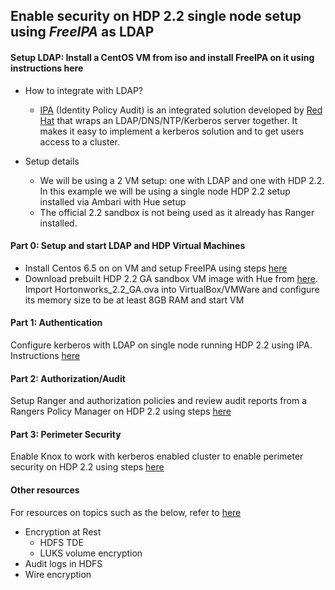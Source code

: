 ## Enable security on HDP 2.2 single node setup using *FreeIPA* as LDAP


#### Setup LDAP: Install a CentOS VM from iso and install FreeIPA on it using instructions here

- How to integrate with LDAP?
  - [IPA](http://freeipa.org) (Identity Policy Audit) is an integrated solution developed by [Red Hat](http://www.redhat.com) that wraps an LDAP/DNS/NTP/Kerberos server together. It makes it easy to implement a kerberos solution and to get users access to a cluster. 

- Setup details
  - We will be using a 2 VM setup: one with LDAP and one with HDP 2.2. In this example we will be using a single node HDP 2.2 setup installed via Ambari with Hue setup
  - The official 2.2 sandbox is not being used as it already has Ranger installed.



####  Part 0: Setup and start LDAP and HDP Virtual Machines
- Install Centos 6.5 on on VM and setup FreeIPA using steps [here](https://github.com/abajwa-hw/security-workshops/blob/master/Setup-LDAP-IPA.md)
- Download prebuilt HDP 2.2 GA sandbox VM image with Hue from [here](https://dl.dropboxusercontent.com/u/114020/Hortonworks_2.2_GA.ova). Import Hortonworks_2.2_GA.ova into VirtualBox/VMWare and configure its memory size to be at least 8GB RAM and start VM
       
#### Part 1: Authentication                       
Configure kerberos with LDAP on single node running HDP 2.2 using IPA. Instructions [here](https://github.com/abajwa-hw/security-workshops/blob/master/Setup-kerberos-IPA.md)
             
#### Part 2: Authorization/Audit
Setup Ranger and authorization policies and review audit reports from a Rangers Policy Manager on HDP 2.2 using steps [here](https://github.com/abajwa-hw/security-workshops/blob/master/Setup-ranger-22.md)
            
#### Part 3: Perimeter Security
Enable Knox to work with kerberos enabled cluster to enable perimeter security on HDP 2.2 using steps [here](https://github.com/abajwa-hw/security-workshops/blob/master/Setup-knox-22.md)

#### Other resources
For resources on topics such as the below, refer to [here](https://github.com/abajwa-hw/security-workshops/blob/master/Other-resources.md)
  - Encryption at Rest
    - HDFS TDE
    - LUKS volume encryption
  - Audit logs in HDFS
  - Wire encryption